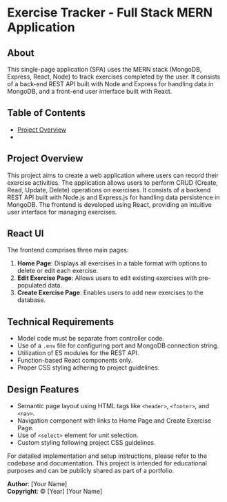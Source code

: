 # Exercise Tracker - Full Stack MERN Application

## About 
This single-page application (SPA) uses the MERN stack (MongoDB, Express, React, Node) to track exercises completed by the user. It consists of a back-end REST API built with Node and Express for handling data in MongoDB, and a front-end user interface built with React. 

## Table of Contents
- [Project Overview](#project-overview)
- 


## Project Overview

This project aims to create a web application where users can record their exercise activities. The application allows users to perform CRUD (Create, Read, Update, Delete) operations on exercises. It consists of a backend REST API built with Node.js and Express.js for handling data persistence in MongoDB. The frontend is developed using React, providing an intuitive user interface for managing exercises.


## React UI

The frontend comprises three main pages:

1. **Home Page**: Displays all exercises in a table format with options to delete or edit each exercise.
2. **Edit Exercise Page**: Allows users to edit existing exercises with pre-populated data.
3. **Create Exercise Page**: Enables users to add new exercises to the database.

## Technical Requirements

- Model code must be separate from controller code.
- Use of a `.env` file for configuring port and MongoDB connection string.
- Utilization of ES modules for the REST API.
- Function-based React components only.
- Proper CSS styling adhering to project guidelines.

## Design Features

- Semantic page layout using HTML tags like `<header>`, `<footer>`, and `<nav>`.
- Navigation component with links to Home Page and Create Exercise Page.
- Use of `<select>` element for unit selection.
- Custom styling following project CSS guidelines.

For detailed implementation and setup instructions, please refer to the codebase and documentation. This project is intended for educational purposes and can be publicly shared as part of a portfolio.

**Author**: [Your Name]  
**Copyright**: © [Year] [Your Name]

